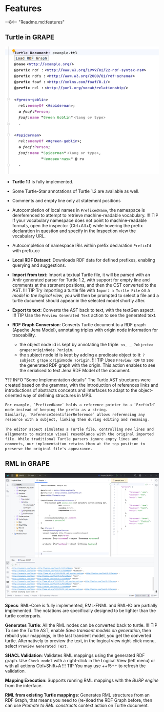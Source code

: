 # Features

--8<-- "Readme.md:features"

## Turtle in GRAPE

![Screenshot of a simple turtle document](img/turtle_example.png)

- **Turtle 1.1** is fully implemented.
- Some Turtle-Star annotations of Turtle 1.2 are available as well.
- Comments and empty line only at statement positions
- Autocompletion of local names in `PrefixedName`, the namespace is dereferenced to attempt to retrieve machine-readable vocabulary.
  !!! TIP
  If your vocabulary namespace does not point to machine-readable formats, open the inspector (Ctrl+Alt+I) while hovering the prefix declaration in question and specify in the Inspection view the vocabulary URL.
- Autocompletion of namespace IRIs within prefix declaration `PrefixId` with prefix.cc
- **Local RDF Dataset**: Downloads RDF data for defined prefixes, enabling querying and suggestions.
- **Import from text**: Import a textual Turtle file, it will be parsed with an Antlr generated parser for Turtle 1.2, with support for empty line and comments at the statment positions, and then the CST converted to the AST.
  !!! TIP
  Try importing a turtle file with `Import a Turtle File` on a *model in the logical view*, you will then be prompted to select a file and a turtle document should appear in the selected model shortly after.

- **Export to text**: Converts the AST back to text, with the textGen aspect.
  !!! TIP
  Use the `Preview Generated Text` action to see the generated text.

- **RDF Graph Conversion**: Converts Turtle document to a RDF graph (Apache Jena Model), annotating triples with origin node information for traceability.
    - the object node id is kept by annotating the triple: `<<_ _ ?object>> grape:originNode ?origin`.
    - the subject node id is kept by adding a predicate object to it: `?subject grape:originNode ?origin`.
      !!! TIP
      Uses `Preview RDF` to see the generated RDF graph with the origin.
      This action enables to see the serialised to text Jena RDF Model of the document.

??? INFO "Some Implementation details"
The Turtle AST structures were created based on the grammar, with the introduction of references links and introductions of abstracts concepts and interfaces to adapt to the object-oriented way of defining structures in MPS.

    For example, `PrefixedName` holds a reference pointer to a `PrefixId` node instead of keeping the prefix as a string. 
    Similarly, `ReferenceIdentifierReference` allows referencing any resource with a subject, linking them during editing and renaming.
    
    The editor aspect simulates a Turtle file, controlling new lines and alignments to maintain visual resemblance with the original imported file. While traditional Turtle parsers ignore empty lines and comments, our implementation retains them at the top position to preserve the original file's appearance.



## RML in GRAPE

![Screenshot of the application with the person RML mapping](img/app_people_run.png)

**Specs**: RML-Core is fully implemented, RML-FNML and RML-IO are partially implemented. The notations are specifically designed to be lighter than the turtle conterparts.

**Generates Turtle**: All the RML nodes can be converted back to turtle.
!!! TIP
To see the Turtle AST, enable *Save transient models on generation*, then rebuild your mappings, in the last transient model, you get the converted turtle.
Alternatively to preview the text, in the logical view right-click menu, select `Preview Generated Text`.

**SHACL Validation**: Validates RML mappings using the generated RDF graph.
Use `Check model` with a right-click in the Logical View (left menu) or with all actions Ctrl+Shift+A
!!! TIP
You may use ++f5++ to refresh the validation.

**Mapping Execution**: Supports running RML mappings with the _BURP engine_ from the interface.

**RML from existing Turtle mappings**:
Generates RML structures from an RDF Graph, that means you need to (re-)load the RDF Graph before,
then can use _Promote to RML constructs_ context action on Turtle document.

